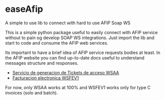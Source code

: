 # easeAfip

A simple to use lib to connect with hard to use AFIP Soap WS

This is a simple python package useful to easily connect with AFIP service without to pain og develop SOAP WS integrations. Just import the lib and start to code and consume the AFIP web services.

Its important to have a brief idea of AFIP service requests bodies at least. In the AFIP website you can find up-to-date docs useful to understand messages structure and responses.

- [Servicio de generacion de Tickets de acceso WSAA](https://www.afip.gob.ar/ws/WSAA/WSAAmanualDev.pdf)
- [Facturacion electronica WSFEV1](https://www.afip.gob.ar/ws/WSFEV1/documentos/manual-desarrollador-COMPG-v3-4-2.pdf)

For now, only WSAA works at 100% and WSFEV1 works only for type C invoices (solo and batch).

